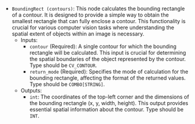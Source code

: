 - `BoundingRect (contours)`: This node calculates the bounding rectangle of a contour. It is designed to provide a simple way to obtain the smallest rectangle that can fully enclose a contour. This functionality is crucial for various computer vision tasks where understanding the spatial extent of objects within an image is necessary.
    - Inputs:
        - `contour` (Required): A single contour for which the bounding rectangle will be calculated. This input is crucial for determining the spatial boundaries of the object represented by the contour. Type should be `CV_CONTOUR`.
        - `return_mode` (Required): Specifies the mode of calculation for the bounding rectangle, affecting the format of the returned values. Type should be `COMBO[STRING]`.
    - Outputs:
        - `int`: The coordinates of the top-left corner and the dimensions of the bounding rectangle (x, y, width, height). This output provides essential spatial information about the contour. Type should be `INT`.
